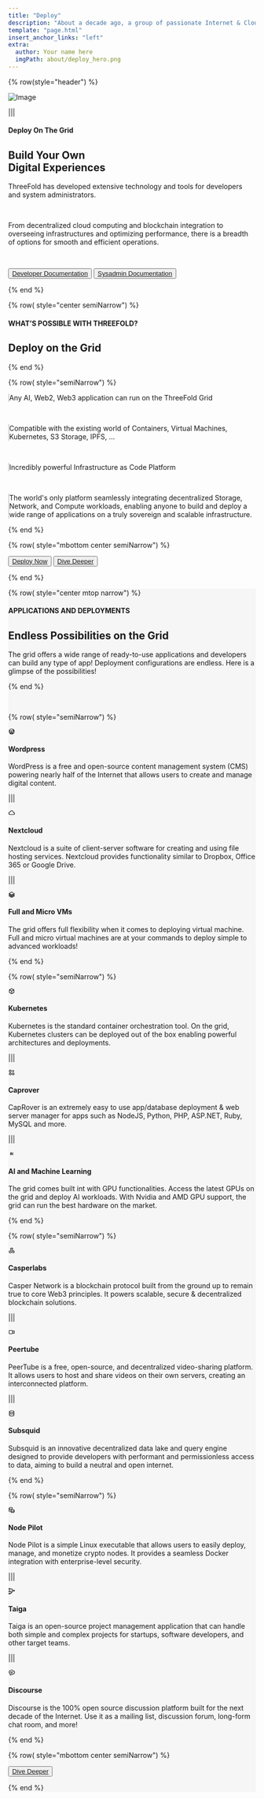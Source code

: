 ```yaml
---
title: "Deploy"
description: "About a decade ago, a group of passionate Internet & Cloud veterans came together to build a system." # quotation marks to allow colons where used
template: "page.html"
insert_anchor_links: "left"
extra:
  author: Your name here
  imgPath: about/deploy_hero.png
---
```


<!-- section 1 (header) -->
<div class="container mx-auto">

{% row(style="header") %} 

![Image](deploy_hero.png#mx-auto)

|||

#### <span class="green_text">Deploy On The Grid</span>

## **Build <span class="blue">Your Own</span><br> Digital Experiences**

ThreeFold has developed extensive technology and tools for <span class="blue">developers</span> and <span class="blue">system administrators.</span>

<br>

From decentralized cloud computing and blockchain integration to overseeing infrastructures and optimizing performance, there is a breadth of options for smooth and efficient operations.

<br>

<button class="green">[Developer Documentation](https://manual.grid.tf/documentation/developers/developers.html)</button> 
<button class="blue_b">[Sysadmin Documentation](https://manual.grid.tf/documentation/system_administrators/system_administrators.html)</button>


{% end %}




<!-- section 2 Deploy -->

{% row( style="center semiNarrow") %}

#### <span class="blue">WHAT’S POSSIBLE WITH THREEFOLD?</span>

## **Deploy on the Grid**

{% end %}

{% row( style="semiNarrow") %}

<p class="bg-gray-50 p-2 road_border">Any AI, Web2, Web3 application can run on the ThreeFold Grid</p>

<br>

<p class="bg-gray-50 p-2 road_border">Compatible with the existing world of Containers, Virtual Machines, Kubernetes, S3 Storage, IPFS, ...</p>

<br>

<p class="bg-gray-50 p-2 road_border">Incredibly powerful Infrastructure as Code Platform</p>

<br>

<p class="bg-gray-50 p-2 road_border">The world's only platform seamlessly integrating decentralized Storage, Network, and Compute workloads, enabling anyone to build and deploy a wide range of applications on a truly sovereign and scalable infrastructure.</p>

{% end %}


{% row( style="mbottom center semiNarrow") %}

<button class="green">[Deploy Now](https://dashboard.grid.tf)</button> 
<button class="blue_b">[Dive Deeper](https://manual.grid.tf/documentation/system_administrators/system_administrators.html)</button>


{% end %}


</div>





<!-- section 2 Endless -->


<div style="background-color:#F6F6F6">

<div class="container mx-auto">


{% row( style="center mtop narrow") %}

#### <span class="green_text uppercase">APPLICATIONS AND DEPLOYMENTS

## **Endless Possibilities on the Grid**

The grid offers a wide range of ready-to-use applications and developers can build any type of app! Deployment configurations are endless. Here is a glimpse of the possibilities!

{% end %}

<br>

{% row( style="semiNarrow") %}

<div class="key_card rounded_img border-2 rounded-lg p-4 bg-white shadow-lg">

<svg class="blue h-10 w-10 mb-4 text-primary" data-icon="tabler:brand-wordpress" height="1em" viewBox="0 0 24 24" width="1em"><symbol id="ai:tabler:brand-wordpress"><g fill="none" stroke="currentColor" stroke-linecap="round" stroke-linejoin="round" stroke-width="2"><path d="M9.5 9h3M4 9h2.5M11 9l3 11l4-9M5.5 9L9 20l3-7m6-2c.177-.528 1-1.364 1-2.5c0-1.78-.776-2.5-1.875-2.5C16.227 6 16 6.812 16 7.429c0 1.83 2 2.058 2 3.571"></path><path d="M3 12a9 9 0 1 0 18 0a9 9 0 1 0-18 0"></path></g></symbol><use xlink:href="#ai:tabler:brand-wordpress"></use></svg>


#### **<span class="text-xl">Wordpress</span>**


<p class="text-base mt-1 leading-snug">WordPress is a free and open-source content management system (CMS) powering nearly half of the Internet that allows users to create and manage digital content.</p>


</div>

|||

<div class="key_card rounded_img border-2 rounded-lg p-4 bg-white shadow-lg">

<svg class="blue h-10 w-10 mb-4 text-primary" data-icon="tabler:cloud" height="1em" viewBox="0 0 24 24" width="1em"><symbol id="ai:tabler:cloud"><path d="M6.657 18C4.085 18 2 15.993 2 13.517s2.085-4.482 4.657-4.482c.393-1.762 1.794-3.2 3.675-3.773c1.88-.572 3.956-.193 5.444 1c1.488 1.19 2.162 3.007 1.77 4.769h.99c1.913 0 3.464 1.56 3.464 3.486s-1.551 3.487-3.465 3.487H6.657" fill="none" stroke="currentColor" stroke-linecap="round" stroke-linejoin="round" stroke-width="2"></path></symbol><use xlink:href="#ai:tabler:cloud"></use></svg>


#### **<span class="text-xl">Nextcloud</span>**


<p class="text-base mt-1 leading-snug">Nextcloud is a suite of client-server software for creating and using file hosting services. Nextcloud provides functionality similar to Dropbox, Office 365 or Google Drive.</p>


</div>

|||

<div class="key_card rounded_img border-2 rounded-lg p-4 bg-white shadow-lg">

<svg class="blue  h-10 w-10 mb-4 text-primary" data-icon="tabler:brand-databricks" height="1em" viewBox="0 0 24 24" width="1em"><symbol id="ai:tabler:brand-databricks"><path d="m3 17l9 5l9-5v-3l-9 5l-9-5v-3l9 5l9-5V8l-9 5l-9-5l9-5l5.418 3.01" fill="none" stroke="currentColor" stroke-linecap="round" stroke-linejoin="round" stroke-width="2"></path></symbol><use xlink:href="#ai:tabler:brand-databricks"></use></svg>


#### **<span class="text-xl">Full and Micro VMs</span>**


<p class="text-base mt-1 leading-snug">The grid offers full flexibility when it comes to deploying virtual machine. Full and micro virtual machines are at your commands to deploy simple to advanced workloads!</p>


</div>

{% end %}

{% row( style="semiNarrow") %}

<div class="key_card rounded_img border-2 rounded-lg p-4 bg-white shadow-lg">

<svg class="blue h-10 w-10 mb-4 text-primary" data-icon="tabler:box" height="1em" viewBox="0 0 24 24" width="1em"><symbol id="ai:tabler:box"><path d="m12 3l8 4.5v9L12 21l-8-4.5v-9zm0 9l8-4.5M12 12v9m0-9L4 7.5" fill="none" stroke="currentColor" stroke-linecap="round" stroke-linejoin="round" stroke-width="2"></path></symbol><use xlink:href="#ai:tabler:box"></use></svg>


#### **<span class="text-xl">Kubernetes</span>**


<p class="text-base mt-1 leading-snug">Kubernetes is the standard container orchestration tool. On the grid, Kubernetes clusters can be deployed out of the box enabling powerful architectures and deployments.</p>

</div>

|||

<div class="key_card rounded_img border-2 rounded-lg p-4 bg-white shadow-lg">

<svg class="blue h-10 w-10 mb-4 text-primary" data-icon="tabler:apps" height="1em" viewBox="0 0 24 24" width="1em"><symbol id="ai:tabler:apps"><path d="M4 5a1 1 0 0 1 1-1h4a1 1 0 0 1 1 1v4a1 1 0 0 1-1 1H5a1 1 0 0 1-1-1zm0 10a1 1 0 0 1 1-1h4a1 1 0 0 1 1 1v4a1 1 0 0 1-1 1H5a1 1 0 0 1-1-1zm10 0a1 1 0 0 1 1-1h4a1 1 0 0 1 1 1v4a1 1 0 0 1-1 1h-4a1 1 0 0 1-1-1zm0-8h6m-3-3v6" fill="none" stroke="currentColor" stroke-linecap="round" stroke-linejoin="round" stroke-width="2"></path></symbol><use xlink:href="#ai:tabler:apps"></use></svg>


#### **<span class="text-xl">Caprover</span>**


<p class="text-base mt-1 leading-snug">CapRover is an extremely easy to use app/database deployment & web server manager for apps such as NodeJS, Python, PHP, ASP.NET, Ruby, MySQL and more.</p>


</div>

|||

<div class="key_card rounded_img border-2 rounded-lg p-4 bg-white shadow-lg">

<svg class="blue h-10 w-10 mb-4 text-primary" data-icon="tabler:ai" height="1em" viewBox="0 0 24 24" width="1em"><symbol id="ai:tabler:ai"><path d="M8 16v-6a2 2 0 1 1 4 0v6m-4-3h4m4-5v8" fill="none" stroke="currentColor" stroke-linecap="round" stroke-linejoin="round" stroke-width="2"></path></symbol><use xlink:href="#ai:tabler:ai"></use></svg>


#### **<span class="text-xl">AI and Machine Learning</span>**


<p class="text-base mt-1 leading-snug">The grid comes built int with GPU functionalities. Access the latest GPUs on the grid and deploy AI workloads. With Nvidia and AMD GPU support, the grid can run the best hardware on the market.</p>


</div>

{% end %}


{% row( style="semiNarrow") %}

<div class="key_card rounded_img border-2 rounded-lg p-4 bg-white shadow-lg">

<svg class="blue h-10 w-10 mb-4 text-primary" data-icon="tabler:webhook" height="1em" viewBox="0 0 24 24" width="1em"><symbol id="ai:tabler:webhook"><g fill="none" stroke="currentColor" stroke-linecap="round" stroke-linejoin="round" stroke-width="2"><path d="M4.876 13.61A4 4 0 1 0 11 17h6"></path><path d="M15.066 20.502A4 4 0 1 0 17 13c-.706 0-1.424.179-2 .5L12 8"></path><path d="M16 8a4 4 0 1 0-8 0c0 1.506.77 2.818 2 3.5L7 17"></path></g></symbol><use xlink:href="#ai:tabler:webhook"></use></svg>


#### **<span class="text-xl">Casperlabs</span>**


<p class="text-base mt-1 leading-snug">Casper Network is a blockchain protocol built from the ground up to remain true to core Web3 principles. It powers scalable, secure & decentralized blockchain solutions.</p>


</div>

|||

<div class="key_card rounded_img border-2 rounded-lg p-4 bg-white shadow-lg">

<svg class="blue h-10 w-10 mb-4 text-primary" data-icon="tabler:video" height="1em" viewBox="0 0 24 24" width="1em"><symbol id="ai:tabler:video"><path d="m15 10l4.553-2.276A1 1 0 0 1 21 8.618v6.764a1 1 0 0 1-1.447.894L15 14zM3 8a2 2 0 0 1 2-2h8a2 2 0 0 1 2 2v8a2 2 0 0 1-2 2H5a2 2 0 0 1-2-2z" fill="none" stroke="currentColor" stroke-linecap="round" stroke-linejoin="round" stroke-width="2"></path></symbol><use xlink:href="#ai:tabler:video"></use></svg>


#### **<span class="text-xl">Peertube</span>**


<p class="text-base mt-1 leading-snug">PeerTube is a free, open-source, and decentralized video-sharing platform. It allows users to host and share videos on their own servers, creating an interconnected platform.</p>


</div>

|||

<div class="key_card rounded_img border-2 rounded-lg p-4 bg-white shadow-lg">

<svg class="blue h-10 w-10 mb-4 text-primary" data-icon="tabler:database-leak" height="1em" viewBox="0 0 24 24" width="1em"><symbol id="ai:tabler:database-leak"><g fill="none" stroke="currentColor" stroke-linecap="round" stroke-linejoin="round" stroke-width="2"><path d="M4 6c0 1.657 3.582 3 8 3s8-1.343 8-3s-3.582-3-8-3s-8 1.343-8 3"></path><path d="M4 6v12c0 1.657 3.582 3 8 3s8-1.343 8-3V6"></path><path d="M4 15a2.4 2.4 0 0 0 2-1a2.4 2.4 0 0 1 2-1a2.4 2.4 0 0 1 2 1a2.4 2.4 0 0 0 2 1a2.4 2.4 0 0 0 2-1a2.4 2.4 0 0 1 2-1a2.4 2.4 0 0 1 2 1a2.4 2.4 0 0 0 2 1"></path></g></symbol><use xlink:href="#ai:tabler:database-leak"></use></svg>


#### **<span class="text-xl">Subsquid</span>**


<p class="text-base mt-1 leading-snug">Subsquid is an innovative decentralized data lake and query engine designed to provide developers with performant and permissionless access to data, aiming to build a neutral and open internet.</p>


</div>

{% end %}


{% row( style="semiNarrow") %}

<div class="key_card rounded_img border-2 rounded-lg p-4 bg-white shadow-lg">

<svg class="blue h-10 w-10 mb-4 text-primary" data-icon="tabler:coins" height="1em" viewBox="0 0 24 24" width="1em"><symbol id="ai:tabler:coins"><g fill="none" stroke="currentColor" stroke-linecap="round" stroke-linejoin="round" stroke-width="2"><path d="M9 14c0 1.657 2.686 3 6 3s6-1.343 6-3s-2.686-3-6-3s-6 1.343-6 3"></path><path d="M9 14v4c0 1.656 2.686 3 6 3s6-1.344 6-3v-4M3 6c0 1.072 1.144 2.062 3 2.598s4.144.536 6 0S15 7.072 15 6s-1.144-2.062-3-2.598s-4.144-.536-6 0S3 4.928 3 6"></path><path d="M3 6v10c0 .888.772 1.45 2 2"></path><path d="M3 11c0 .888.772 1.45 2 2"></path></g></symbol><use xlink:href="#ai:tabler:coins"></use></svg>


#### **<span class="text-xl">Node Pilot</span>**


<p class="text-base mt-1 leading-snug">Node Pilot is a simple Linux executable that allows users to easily deploy, manage, and monetize crypto nodes. It provides a seamless Docker integration with enterprise-level security.</p>


</div>

|||

<div class="key_card rounded_img border-2 rounded-lg p-4 bg-white shadow-lg">

<svg class="blue h-10 w-10 mb-4 text-primary" data-icon="tabler:tournament" height="1em" viewBox="0 0 24 24" width="1em"><symbol id="ai:tabler:tournament"><g fill="none" stroke="currentColor" stroke-linecap="round" stroke-linejoin="round" stroke-width="2"><path d="M2 4a2 2 0 1 0 4 0a2 2 0 1 0-4 0m16 6a2 2 0 1 0 4 0a2 2 0 1 0-4 0M2 12a2 2 0 1 0 4 0a2 2 0 1 0-4 0m0 8a2 2 0 1 0 4 0a2 2 0 1 0-4 0m4-8h3a1 1 0 0 1 1 1v6a1 1 0 0 1-1 1H6"></path><path d="M6 4h7a1 1 0 0 1 1 1v10a1 1 0 0 1-1 1h-2m3-6h4"></path></g></symbol><use xlink:href="#ai:tabler:tournament"></use></svg>


#### **<span class="text-xl">Taiga</span>**


<p class="text-base mt-1 leading-snug">Taiga is an open-source project management application that can handle both simple and complex projects for startups, software developers, and other target teams.</p>


</div>

|||

<div class="key_card rounded_img border-2 rounded-lg p-4 bg-white shadow-lg">

<svg class="blue h-10 w-10 mb-4 text-primary" data-icon="tabler:bubble-text" height="1em" viewBox="0 0 24 24" width="1em"><symbol id="ai:tabler:bubble-text"><path d="M7 10h10m-8 4h5M12.4 3a5.34 5.34 0 0 1 4.906 3.239a5.333 5.333 0 0 1-1.195 10.6a4.26 4.26 0 0 1-5.28 1.863L7 21v-3.134a2.668 2.668 0 0 1-1.795-3.773A4.8 4.8 0 0 1 8.113 5.16A5.33 5.33 0 0 1 12.4 3" fill="none" stroke="currentColor" stroke-linecap="round" stroke-linejoin="round" stroke-width="2"></path></symbol><use xlink:href="#ai:tabler:bubble-text"></use></svg>


#### **<span class="text-xl">Discourse</span>**


<p class="text-base mt-1 leading-snug">Discourse is the 100% open source discussion platform built for the next decade of the Internet. Use it as a mailing list, discussion forum, long-form chat room, and more!</p>


</div>

{% end %}

{% row( style="mbottom center semiNarrow") %}

<button class="green mt-6">[Dive Deeper](/)</button> 


{% end %}



</div>

</div>




<style>

.rounded_img img {
  border-radius: 8px;
}

.person img{
  border-radius: 100%;
  max-width:100px;
  
}

.myscale{
  transition: transform .5s; 
}

.myscale:hover{
  transform: scale(1.2); 
  background-color: whitesmoke;
}

 .road_border{
    
      border-left: 2px solid #d3d3d3;

    }
  </style>